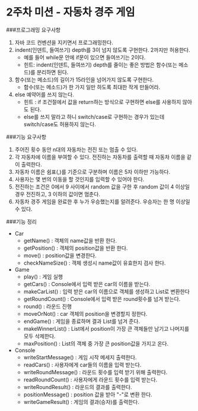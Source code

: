 2주차 미션 - 자동차 경주 게임
=======================

###프로그래밍 요구사항

1. 자바 코드 컨벤션을 지키면서 프로그래밍한다.
2. indent(인덴트, 들여쓰기) depth를 3이 넘지 않도록 구현한다. 2까지만 허용한다.
    + 예를 들어 while문 안에 if문이 있으면 들여쓰기는 2이다. 
    + 힌트: indent(인덴트, 들여쓰기) depth를 줄이는 좋은 방법은 함수(또는 메소드)를 분리하면 된다.
3. 함수(또는 메소드)의 길이가 15라인을 넘어가지 않도록 구현한다.
    + 함수(또는 메소드)가 한 가지 일만 하도록 최대한 작게 만들어라.
4. else 예약어를 쓰지 않는다.
    + 힌트 : if 조건절에서 값을 return하는 방식으로 구현하면 else를 사용하지 않아도 된다.
    + else를 쓰지 말라고 하니 switch/case로 구현하는 경우가 있는데 switch/case도 허용하지 않는다.


###기능 요구사항

1. 주어진 횟수 동안 n대의 자동차는 전진 또는 멈출 수 있다.
2. 각 자동차에 이름을 부여할 수 있다. 전진하는 자동차를 출력할 때 자동차 이름을 같이 출력한다.
3. 자동차 이름은 쉼표(,)를 기준으로 구분하며 이름은 5자 이하만 가능하다.
4. 사용자는 몇 번의 이동을 할 것인지를 입력할 수 있어야 한다.
5. 전진하는 조건은 0에서 9 사이에서 random 값을 구한 후 random 값이 4 이상일 경우 전진하고, 3 이하의 값이면 멈춘다.
6. 자동차 경주 게임을 완료한 후 누가 우승했는지를 알려준다. 우승자는 한 명 이상일 수 있다. 

###기능 정리
+ Car
    + getName() : 객체의 name값을 반환 한다.
    + getPosition() : 객체의 position값을 반환 한다.
    + move() : position값을 변경한다.
    + checkNameSize() : 객체 생성시 name값이 유효한지 검사 한다.
+ Game
    + play() : 게임 실행   
    + getCars() : Console에서 입력 받은 car의 이름을 받는다.
    + makeCarList() : 입력 받은 car의 이름으로 객체를 생성하고 List로 변환한다
    + getRoundCount() : Console에서 입력 받은 round횟수를 넘겨 받는다.
    + round() : 라운드 진행
    + moveOrNot() : car 객체의 position을 변경할지 정한다.
    + endGame() : 게임을 종료하며 결과 List를 넘겨 준다.
    + makeWinnerList() : List에서 position이 가장 큰 객체들만 남기고 나머지를 모두 삭제한다.
    + maxPosition() : List의 객체 중 가장 큰 position값을 가지고 온다.
+ Console
    + writeStartMessage() : 게임 시작 메세지 출력한다.
    + readCars() : 사용자에게 car들의 이름을 입력 받는다.
    + writeRoundMessage() : 라운드 횟수를 입력 받기 위해 출력한다.
    + readRoundCount() : 사용자에게 라운드 횟수를 입력 받는다.
    + writeRoundResult() : 라운드의 결과를 출력한다.
    + positionMessage() : position 값을 받아 "-"로 변환 한다.
    + writeGameResult() : 게임의 결과(승자)를 출력한다.